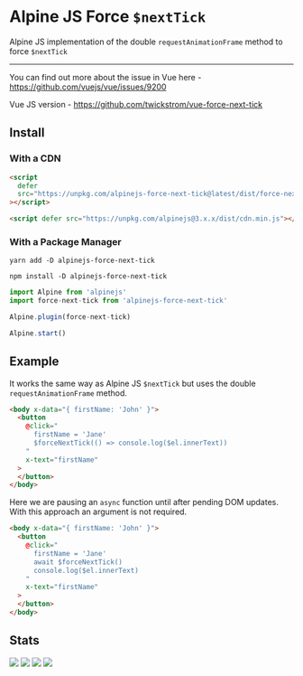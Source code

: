 # Alpine JS Force `$nextTick`

Alpine JS implementation of the double `requestAnimationFrame` method to force
`$nextTick`

---

You can find out more about the issue in Vue here -
https://github.com/vuejs/vue/issues/9200

Vue JS version - https://github.com/twickstrom/vue-force-next-tick

## Install

### With a CDN

```html
<script
  defer
  src="https://unpkg.com/alpinejs-force-next-tick@latest/dist/force-next-tick.min.js"
></script>

<script defer src="https://unpkg.com/alpinejs@3.x.x/dist/cdn.min.js"></script>
```

### With a Package Manager

```shell
yarn add -D alpinejs-force-next-tick

npm install -D alpinejs-force-next-tick
```

```js
import Alpine from 'alpinejs'
import force-next-tick from 'alpinejs-force-next-tick'

Alpine.plugin(force-next-tick)

Alpine.start()
```

## Example

It works the same way as Alpine JS `$nextTick` but uses the double
`requestAnimationFrame` method.

```html
<body x-data="{ firstName: 'John' }">
  <button
    @click="
      firstName = 'Jane'
      $forceNextTick(() => console.log($el.innerText))
    "
    x-text="firstName"
  >
  </button>
</body>
```

Here we are pausing an `async` function until after pending DOM updates. With
this approach an argument is not required.

```html
<body x-data="{ firstName: 'John' }">
  <button
    @click="
      firstName = 'Jane'
      await $forceNextTick()
      console.log($el.innerText)
    "
    x-text="firstName"
  >
  </button>
</body>
```

## Stats

![](https://img.shields.io/bundlephobia/min/alpinejs-force-next-tick)
![](https://img.shields.io/npm/v/alpinejs-force-next-tick)
![](https://img.shields.io/npm/dt/alpinejs-force-next-tick)
![](https://img.shields.io/github/license/markmead/alpinejs-force-next-tick)
